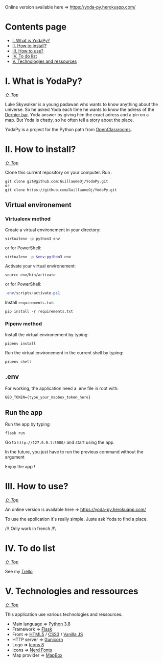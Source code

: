 Online version available here => https://yoda-py.herokuapp.com/

# Contents page
- [I. What is YodaPy?](#i-what-is-yodapy)
- [II. How to install?](#ii-how-to-install)
- [III. How to use?](#iii-how-to-use)
- [IV. To do list](#iv-to-do-list)
- [V. Technologies and ressources](#v-technologies-and-ressources)

# I. What is YodaPy?
[⇧ *Top*](#contents-page)

Luke Skywalker is a young padawan who wants to know anything about the universe. So he asked Yoda each time he wants to know the adress of the [Dernier bar](http://dernierbar.com/).
Yoda answer by giving him the exact adress and a pin on a map. But Yoda is chatty, so he often tell a story about the place.

YodaPy is a project for the Python path from [OpenClassrooms](https://openclassrooms.com/fr/paths/68-developpeur-dapplication-python).

# II. How to install?
[⇧ *Top*](#contents-page)

Clone this current repository on your computer. Run :
```
git clone git@github.com:GuillaumeOj/YodaPy.git
or
git clone https://github.com/GuillaumeOj/YodaPy.git
```

## Virtual environement

### Virtualenv method

Create a virtual environement in your directory:
```
virtualenv -p python3 env
```
or for PowerShell:
```powershell
virtualenv -p $env:python3 env
```

Activate your virtual environement:
```
source env/bin/activate
```
or for PowerShell:
```powershell
.env/scripts/activate.ps1
```

Install `requirements.txt`:
```
pip install -r requirements.txt
```

### Pipenv method

Install the virtual environement by typing:
```
pipenv install
```

Run the virtual environement in the current shell by typing:
```
pipenv shell
```

## .env

For working, the application need a .env file in root with:
```
GEO_TOKEN={type_your_mapbox_token_here}
```

## Run the app

Run the app by typing:
```
flask run
```

Go to `http://127.0.0.1:5000/` and start using the app.

In the future, you just have to run the previous command without the argument

Enjoy the app !

# III. How to use?
[⇧ *Top*](#contents-page)

An online version is available here => https://yoda-py.herokuapp.com/

To use the application it's really simple. Juste ask Yoda to find a place.

/!\ Only work in french /!\

# IV. To do list
[⇧ *Top*](#contents-page)

See my [Trello](https://trello.com/b/P17ksldE/yodapy)

# V. Technologies and ressources
[⇧ *Top*](#contents-page)

This application use various technologies and ressources.

- Main language  => [Python 3.8](https://www.python.org/)
- Framework => [Flask](https://palletsprojects.com/p/flask/)
- Front => [HTML5](https://html.spec.whatwg.org/) / [CSS3](https://www.w3.org/Style/CSS/) / [Vanilla JS](http://vanilla-js.com/)
- HTTP server => [Gunicorn](https://gunicorn.org/)
- Logo => [Icons 8](https://icons8.com/)
- Icons => [Nerd Fonts](https://github.com/ryanoasis/nerd-fonts)
- Map provider => [MapBox](https://www.mapbox.com/)
